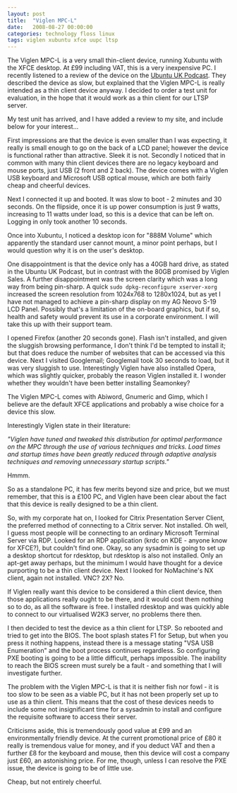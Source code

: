 ```yaml
---
layout: post
title:  "Viglen MPC-L"
date:   2008-08-27 00:00:00
categories: technology floss linux
tags: viglen xubuntu xfce uupc ltsp
---
```


The Viglen MPC-L is a very small thin-client device, running Xubuntu with the XFCE desktop.  At &#163;99 including VAT, this is a very inexpensive PC.  I recently listened to a review of the device on the [Ubuntu UK Podcast](http://podcast.ubuntu-uk.org/).  They described the device as slow, but explained that the Viglen MPC-L is really intended as a thin client device anyway.  I decided to order a test unit for evaluation, in the hope that it would work as a thin client for our LTSP server.

My test unit has arrived, and I have added a review to my site, and include below for your interest...

First impressions are that the device is even smaller than I was expecting, it really is small enough to go on the back of a LCD panel; however the device is functional rather than attractive.  Sleek it is not.  Secondly I noticed that in common with many thin client devices there are no legacy keyboard and mouse ports, just USB (2 front and 2 back).  The device comes with a Viglen USB keyboard and Microsoft USB optical mouse, which are both fairly cheap and cheerful devices.

Next I connected it up and booted.  It was slow to boot - 2 minutes and 30 seconds.  On the flipside, once it is up power consumption is just 9 watts, increasing to 11 watts under load, so this is a device that can be left on.  Logging in only took another 10 seconds.

Once into Xubuntu, I noticed a desktop icon for "888M Volume" which apparently the standard user cannot mount, a minor point perhaps, but I would question why it is on the user's desktop.

One disappointment is that the device only has a 40GB hard drive, as stated in the Ubuntu UK Podcast, but in contrast with the 80GB promised by Viglen Sales.  A further disappointment was the screen clarity which was a long way from being pin-sharp.  A quick `sudo dpkg-reconfigure xserver-xorg` increased the screen resolution from 1024x768 to 1280x1024, but as yet I have not managed to achieve a pin-sharp display on my AG Neovo S-19 LCD Panel.  Possibly that's a limitation of the on-board graphics, but if so, health and safety would prevent its use in a corporate environment.  I will take this up with their support team.

I opened Firefox (another 20 seconds gone).  Flash isn't installed, and given the sluggish browsing performance, I don't think I'd be tempted to install it; but that does reduce the number of websites that can be accessed via this device.  Next I visited Googlemail; Googlemail took 30 seconds to load, but it was very sluggish to use.  Interestingly Viglen have also installed Opera, which was slightly quicker, probably the reason Viglen installed it.  I wonder whether they wouldn't have been better installing Seamonkey?

The Viglen MPC-L comes with Abiword, Gnumeric and Gimp, which I believe are the default XFCE applications and probably a wise choice for a device this slow.

Interestingly Viglen state in their literature:

*"Viglen have tuned and tweaked this distribution for optimal performance on the MPC through the use of  various  techniques  and  tricks.  Load  times  and  startup  times  have  been  greatly  reduced  through adaptive  analysis  techniques  and  removing  unnecessary  startup  scripts."*

Hmmm.

So as a standalone PC, it has few merits beyond size and price, but we must remember, that this is a &#163;100 PC, and Viglen have been clear about the fact that this device is really designed to be a thin client.

So, with my corporate hat on, I looked for Citrix Presentation Server Client, the preferred method of connecting to a Citrix server.  Not installed.  Oh well, I guess most people will be connecting to an ordinary Microsoft Terminal Server via RDP.  Looked for an RDP application (krdc on KDE - anyone know for XFCE?), but couldn't find one.  Okay, so any sysadmin is going to set up a desktop shortcut for rdesktop, but rdesktop is also not installed.  Only an apt-get away perhaps, but the minimum I would have thought for a device purporting to be a thin client device.  Next I looked for NoMachine's NX client, again not installed.  VNC?  2X?  No.

If Viglen really want this device to be considered a thin client device, then those applications really ought to be there, and it would cost them nothing so to do, as all the software is free.  I installed rdesktop and was quickly able to connect to our virtualised W2K3 server, no problems there then.

I then decided to test the device as a thin client for LTSP.  So rebooted and tried to get into the BIOS.  The boot splash states F1 for Setup, but when you press it nothing happens, instead there is a message stating "VSA USB Enumeration" and the boot process continues regardless.  So configuring PXE booting is going to be a little difficult, perhaps impossible.  The inability to reach the BIOS screen must surely be a fault - and something that I will investigate further.

The problem with the Viglen MPC-L is that it is neither fish nor fowl - it is too slow to be seen as a viable PC, but it has not been properly set up to use as a thin client.  This means that the cost of these devices needs to include some not insignificant time for a sysadmin to install and configure the requisite software to access their server.

Criticisms aside, this is tremendously good value at &#163;99 and an environmentally friendly device.  At the current promotional price of &#163;80 it really is tremendous value for money, and if you deduct VAT and then a further &#163;8 for the keyboard and mouse, then this device will cost a company just &#163;60, an astonishing price.  For me, though, unless I can resolve the PXE issue, the device is going to be of little use.

Cheap, but not entirely cheerful.


